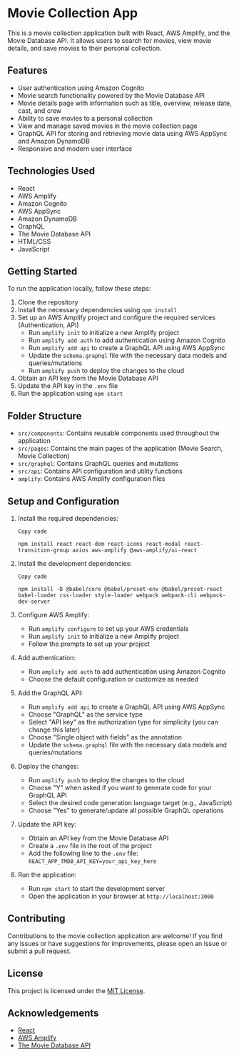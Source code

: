 # Movie Collection App

This is a movie collection application built with React, AWS Amplify, and the Movie Database API. It allows users to search for movies, view movie details, and save movies to their personal collection.

## Features

- User authentication using Amazon Cognito
- Movie search functionality powered by the Movie Database API
- Movie details page with information such as title, overview, release date, cast, and crew
- Ability to save movies to a personal collection
- View and manage saved movies in the movie collection page
- GraphQL API for storing and retrieving movie data using AWS AppSync and Amazon DynamoDB
- Responsive and modern user interface

## Technologies Used

- React
- AWS Amplify
- Amazon Cognito
- AWS AppSync
- Amazon DynamoDB
- GraphQL
- The Movie Database API
- HTML/CSS
- JavaScript

## Getting Started

To run the application locally, follow these steps:

1. Clone the repository
2. Install the necessary dependencies using `npm install`
3. Set up an AWS Amplify project and configure the required services (Authentication, API)
   - Run `amplify init` to initialize a new Amplify project
   - Run `amplify add auth` to add authentication using Amazon Cognito
   - Run `amplify add api` to create a GraphQL API using AWS AppSync
   - Update the `schema.graphql` file with the necessary data models and queries/mutations
   - Run `amplify push` to deploy the changes to the cloud
4. Obtain an API key from the Movie Database API
5. Update the API key in the `.env` file
6. Run the application using `npm start`

## Folder Structure

- `src/components`: Contains reusable components used throughout the application
- `src/pages`: Contains the main pages of the application (Movie Search, Movie Collection)
- `src/graphql`: Contains GraphQL queries and mutations
- `src/api`: Contains API configuration and utility functions
- `amplify`: Contains AWS Amplify configuration files

## Setup and Configuration

1. Install the required dependencies:

   ```
   Copy code
   
   npm install react react-dom react-icons react-modal react-transition-group axios aws-amplify @aws-amplify/ui-react
   ```

2. Install the development dependencies:

   ```
   Copy code
   
   npm install -D @babel/core @babel/preset-env @babel/preset-react babel-loader css-loader style-loader webpack webpack-cli webpack-dev-server
   ```

3. Configure AWS Amplify:

   - Run `amplify configure` to set up your AWS credentials
   - Run `amplify init` to initialize a new Amplify project
   - Follow the prompts to set up your project

4. Add authentication:

   - Run `amplify add auth` to add authentication using Amazon Cognito
   - Choose the default configuration or customize as needed

5. Add the GraphQL API:

   - Run `amplify add api` to create a GraphQL API using AWS AppSync
   - Choose "GraphQL" as the service type
   - Select "API key" as the authorization type for simplicity (you can change this later)
   - Choose "Single object with fields" as the annotation
   - Update the `schema.graphql` file with the necessary data models and queries/mutations

6. Deploy the changes:

   - Run `amplify push` to deploy the changes to the cloud
   - Choose "Y" when asked if you want to generate code for your GraphQL API
   - Select the desired code generation language target (e.g., JavaScript)
   - Choose "Yes" to generate/update all possible GraphQL operations

7. Update the API key:

   - Obtain an API key from the Movie Database API
   - Create a `.env` file in the root of the project
   - Add the following line to the `.env` file: `REACT_APP_TMDB_API_KEY=your_api_key_here`

8. Run the application:

   - Run `npm start` to start the development server
   - Open the application in your browser at `http://localhost:3000`

## Contributing

Contributions to the movie collection application are welcome! If you find any issues or have suggestions for improvements, please open an issue or submit a pull request.

## License

This project is licensed under the [MIT License](LICENSE).

## Acknowledgements

- [React](https://reactjs.org/)
- [AWS Amplify](https://aws.amazon.com/amplify/)
- [The Movie Database API](https://www.themoviedb.org/documentation/api)